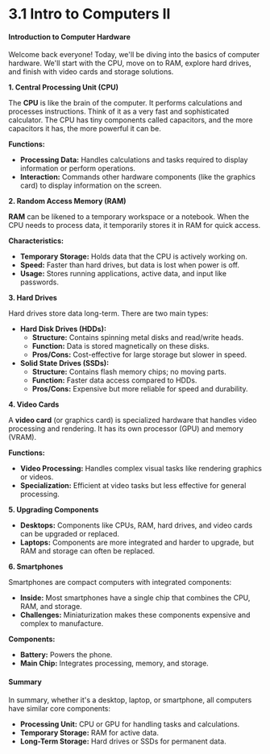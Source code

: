 # 3.1 Intro to Computers II

#### Introduction to Computer Hardware

Welcome back everyone! Today, we'll be diving into the basics of computer hardware. We'll start with the CPU, move on to RAM, explore hard drives, and finish with video cards and storage solutions.

**1. Central Processing Unit (CPU)**

The **CPU** is like the brain of the computer. It performs calculations and processes instructions. Think of it as a very fast and sophisticated calculator. The CPU has tiny components called capacitors, and the more capacitors it has, the more powerful it can be.

**Functions:**

* **Processing Data:** Handles calculations and tasks required to display information or perform operations.
* **Interaction:** Commands other hardware components (like the graphics card) to display information on the screen.

**2. Random Access Memory (RAM)**

**RAM** can be likened to a temporary workspace or a notebook. When the CPU needs to process data, it temporarily stores it in RAM for quick access.

**Characteristics:**

* **Temporary Storage:** Holds data that the CPU is actively working on.
* **Speed:** Faster than hard drives, but data is lost when power is off.
* **Usage:** Stores running applications, active data, and input like passwords.

**3. Hard Drives**

Hard drives store data long-term. There are two main types:

* **Hard Disk Drives (HDDs):**
  * **Structure:** Contains spinning metal disks and read/write heads.
  * **Function:** Data is stored magnetically on these disks.
  * **Pros/Cons:** Cost-effective for large storage but slower in speed.
* **Solid State Drives (SSDs):**
  * **Structure:** Contains flash memory chips; no moving parts.
  * **Function:** Faster data access compared to HDDs.
  * **Pros/Cons:** Expensive but more reliable for speed and durability.

**4. Video Cards**

A **video card** (or graphics card) is specialized hardware that handles video processing and rendering. It has its own processor (GPU) and memory (VRAM).

**Functions:**

* **Video Processing:** Handles complex visual tasks like rendering graphics or videos.
* **Specialization:** Efficient at video tasks but less effective for general processing.

**5. Upgrading Components**

* **Desktops:** Components like CPUs, RAM, hard drives, and video cards can be upgraded or replaced.
* **Laptops:** Components are more integrated and harder to upgrade, but RAM and storage can often be replaced.

**6. Smartphones**

Smartphones are compact computers with integrated components:

* **Inside:** Most smartphones have a single chip that combines the CPU, RAM, and storage.
* **Challenges:** Miniaturization makes these components expensive and complex to manufacture.

**Components:**

* **Battery:** Powers the phone.
* **Main Chip:** Integrates processing, memory, and storage.

#### Summary

In summary, whether it's a desktop, laptop, or smartphone, all computers have similar core components:

* **Processing Unit:** CPU or GPU for handling tasks and calculations.
* **Temporary Storage:** RAM for active data.
* **Long-Term Storage:** Hard drives or SSDs for permanent data.
